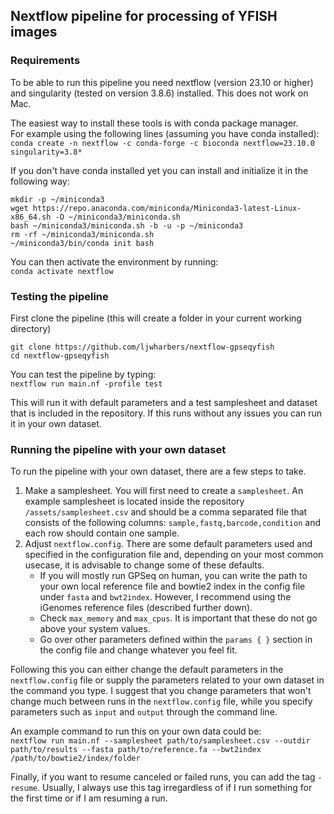## Nextflow pipeline for processing of YFISH images

### Requirements
To be able to run this pipeline you need nextflow (version 23.10 or higher) and singularity (tested on version 3.8.6) installed. This does not work on Mac.

The easiest way to install these tools is with conda package manager.  
For example using the following lines (assuming you have conda installed):  
`conda create -n nextflow -c conda-forge -c bioconda nextflow=23.10.0 singularity=3.8*`

If you don't have conda installed yet you can install and initialize it in the following way:  
```
mkdir -p ~/miniconda3
wget https://repo.anaconda.com/miniconda/Miniconda3-latest-Linux-x86_64.sh -O ~/miniconda3/miniconda.sh
bash ~/miniconda3/miniconda.sh -b -u -p ~/miniconda3
rm -rf ~/miniconda3/miniconda.sh
~/miniconda3/bin/conda init bash
```

You can then activate the environment by running:  
`conda activate nextflow`

### Testing the pipeline
First clone the pipeline (this will create a folder in your current working directory)  
```
git clone https://github.com/ljwharbers/nextflow-gpseqyfish
cd nextflow-gpseqyfish
```

You can test the pipeline by typing:  
`nextflow run main.nf -profile test`  

This will run it with default parameters and a test samplesheet and dataset that is included in the repository. If this runs without any issues you can run it in your own dataset.
### Running the pipeline with your own dataset
To run the pipeline with your own dataset, there are a few steps to take.

1. Make a samplesheet. You will first need to create a `samplesheet`. An example samplesheet is located inside the repository `/assets/samplesheet.csv` and should be a comma separated file that consists of the following columns: `sample,fastq,barcode,condition` and each row should contain one sample.
2. Adjust `nextflow.config`.  There are some default parameters used and specified in the configuration file and, depending on your most common usecase, it is advisable to change some of these defaults.
   * If you will mostly run GPSeq on human, you can write the path to your own local reference file and bowtie2 index in the config file under `fasta` and `bwt2index`. However, I recommend using the iGenomes reference files (described further down).
   * Check `max_memory` and `max_cpus`. It is important that these do not go above your system values.
   * Go over other parameters defined within the `params { }` section in the config file and change whatever you feel fit.  

Following this you can either change the default parameters in the `nextflow.config` file or supply the parameters related to your own dataset in the command you type. I suggest that you change parameters that won't change much between runs in the `nextflow.config` file, while you specify parameters such as `input` and `output` through the command line.

An example command to run this on your own data could be:  
`nextflow run main.nf --samplesheet path/to/samplesheet.csv --outdir path/to/results --fasta path/to/reference.fa --bwt2index /path/to/bowtie2/index/folder`

Finally, if you want to resume canceled or failed runs, you can add the tag `-resume`. Usually, I always use this tag irregardless of if I run something for the first time or if I am resuming a run.
